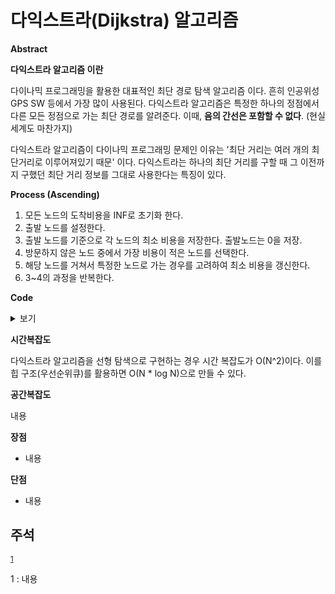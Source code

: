 # 다익스트라(Dijkstra) 알고리즘

**Abstract**

**다익스트라 알고리즘 이란**

다이나믹 프로그래밍을 활용한 대표적인 최단 경로 탐색 알고리즘 이다. 흔히 인공위성 GPS SW 등에서 가장 많이 사용된다. 다익스트라 알고리즘은 특정한 하나의 정점에서 다른 모든 정점으로 가는 최단 경로를 알려준다. 이때, **음의 간선은 포함할 수 없다**. (현실 세계도 마찬가지)

다익스트라 알고리즘이 다이나믹 프로그래밍 문제인 이유는 '최단 거리는 여러 개의 최단거리로 이루어져있기 때문' 이다. 다익스트라는 하나의 최단 거리를 구할 때 그 이전까지 구했던 최단 거리 정보를 그대로 사용한다는 특징이 있다.

**Process (Ascending)**

1. 모든 노드의 도착비용을 INF로 초기화 한다.
2. 출발 노드를 설정한다.
3. 출발 노드를 기준으로 각 노드의 최소 비용을 저장한다. 출발노드는 0을 저장.
4. 방문하지 않은 노드 중에서 가장 비용이 적은 노드를 선택한다.
5. 해당 노드를 거쳐서 특정한 노드로 가는 경우를 고려하여 최소 비용을 갱신한다.
6. 3~4의 과정을 반복한다.

**Code**

<details>
    <summary>보기</summary>

```c++
void dijkstra(int s) {
    for (int i = 1; i <= V; i++) { // 초기화
		dijk[i] = INF;
	}
	int cv, nv, ccost, ncost;
	dijk[s] = 0;
	priority_queue<pair<int, int>> pq; // 우선순위 큐 사용
	pq.push({ 0,s });
	while (!pq.empty()) {
		cv = pq.top().second;
		ccost = -pq.top().first;
		pq.pop();
		if (ccost > dijk[cv]) continue; // 꺼낸 값이 저장돼있는 값보다 큰경우 패스

		for (int i = 0; i < uData[cv].size(); i++) {
			nv = uData[cv][i].first;
			ncost = uData[cv][i].second;
			if (dijk[nv] <= ccost + ncost) continue;
			dijk[nv] = ccost + ncost; // 우선순위큐에 비용이 작은 순서로 저장하기
			pq.push({ -dijk[nv], nv }); //위해 - 를 붙여 저장한다.
		}
	}
}

```

</details>

**시간복잡도**

다익스트라 알고리즘을 선형 탐색으로 구현하는 경우 시간 복잡도가 O(N^2)이다. 이를 힙 구조(우선순위큐)를 활용하면 O(N * log N)으로 만들 수 있다.

**공간복잡도**

내용

**장점**

* 내용


**단점**

* 내용

## 주석

<sup>[1](#footnote_1)</sup>

<a name="footnote_1">1</a> : 내용


